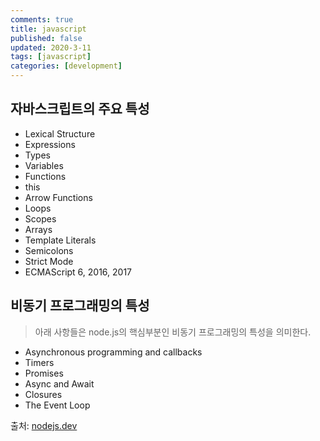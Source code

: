 ```yaml
---
comments: true
title: javascript
published: false
updated: 2020-3-11
tags: [javascript]
categories: [development]
---
```








## 자바스크립트의 주요 특성

- Lexical Structure
- Expressions
- Types
- Variables
- Functions
- this
- Arrow Functions
- Loops
- Scopes
- Arrays
- Template Literals
- Semicolons
- Strict Mode
- ECMAScript 6, 2016, 2017



## 비동기 프로그래밍의 특성

> 아래 사항들은 node.js의 핵심부분인 비동기 프로그래밍의 특성을 의미한다.

- Asynchronous programming and callbacks
- Timers
- Promises
- Async and Await
- Closures
- The Event Loop





출처: [nodejs.dev](https://nodejs.dev/learn)



